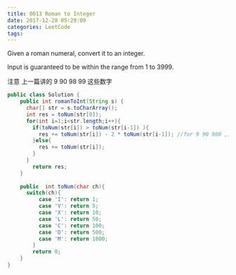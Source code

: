 ```yaml
---
title: 0013 Roman to Integer
date: 2017-12-28 05:29:09
categories: LeetCode
tags:
---
```


Given a roman numeral, convert it to an integer.

Input is guaranteed to be within the range from 1 to 3999.

注意 上一篇讲的 9 90 98 99 这些数字

```java
public class Solution {
    public int romanToInt(String s) {
      char[] str = s.toCharArray();
      int res = toNum(str[0]);
      for(int i=1;i<str.length;i++){
        if(toNum(str[i]) > toNum(str[i-1]) ){
          res += toNum(str[i]) - 2 * toNum(str[i-1]); //for 9 90 900 ,it impossible to show "XCC" 
        }else{
          res += toNum(str[i]);
        }
      }
        return res;
    }
    
    public  int toNum(char ch){
      switch(ch){
          case 'I': return 1;
          case 'V': return 5;
          case 'X': return 10;
          case 'L': return 50;
          case 'C': return 100;
          case 'D': return 500;
          case 'M': return 1000;
        }
        return 0;
    }
}
```
